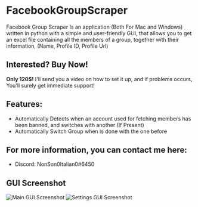 # FacebookGroupScraper
Facebook Group Scraper Is an application (Both For Mac and Windows) written in python with a simple and user-friendly GUI, that allows you to get an excel file containing all the members of a group, together with their information, (Name, Profile ID, Profile Url)

## Interested? Buy Now!
**Only 120$!**
I'll send you a video on how to set it up, and if problems occurs, You'll surely get immediate support!

## Features:

 - Automatically Detects when an account used for fetching members has been banned, and switches with another (If Present)
 - Automatically Switch Group when is done with the one before

## For more information, you can contact me here:

 - Discord: NonSon0Italian0#6450

 

## GUI Screenshot
![Main GUI Screenshot](https://i.imgur.com/wU1PZfT.png)
![Settings GUI Screenshot](https://i.imgur.com/VWbr2UF.png)
